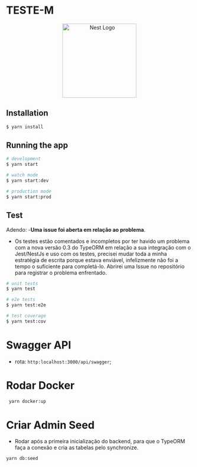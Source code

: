 # TESTE-M


<p align="center">
  <a href="http://nestjs.com/" target="blank"><img src="https://nestjs.com/img/logo-small.svg" width="200" alt="Nest Logo" /></a>
</p>


## Installation

```bash
$ yarn install
```

## Running the app

```bash
# development
$ yarn start

# watch mode
$ yarn start:dev

# production mode
$ yarn start:prod
```

## Test

Adendo:
-**Uma issue foi aberta em relação ao problema**. 
- Os testes estão comentados e incompletos por ter havido um problema com a nova versão 0.3 do TypeORM em relação a sua integração com o Jest/NestJs e uso com os testes, precisei mudar toda a minha estratégia de escrita porque estava enviável, infelizmente não foi a tempo o suficiente para completá-lo. Abrirei uma Issue no repositório para registrar o problema enfrentado.

```bash
# unit tests
$ yarn test

# e2e tests
$ yarn test:e2e

# test coverage
$ yarn test:cov
```
# Swagger API

- rota: `http:localhost:3000/api/swagger`;

# Rodar Docker

```bash
 yarn docker:up
```
# Criar Admin Seed

- Rodar após a primeira inicialização do backend, para que o TypeORM faça a conexão e cria as tabelas pelo synchronize.

```bash
yarn db:seed
```
